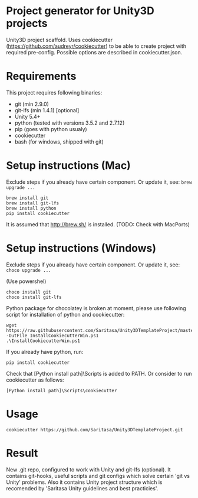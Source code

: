 # Project generator for Unity3D projects 
Unity3D project scaffold. Uses cookiecutter (https://github.com/audreyr/cookiecutter) to be able to create project with required pre-config. Possible options are described in cookiecutter.json. 

# Requirements
This project requires following binaries: 

* git (min 2.9.0)
* git-lfs (min 1.4.1) [optional]
* Unity 5.4+
* python (tested with versions 3.5.2 and 2.7.12)
* pip (goes with python usualy)
* cookiecutter
* bash (for windows, shipped with git)

# Setup instructions (Mac)
Exclude steps if you already have certain component. Or update it, see: ```brew upgrade ...```
```
brew install git
brew install git-lfs
brew install python
pip install cookiecutter
```

It is assumed that http://brew.sh/ is installed. (TODO: Check with MacPorts)

# Setup instructions (Windows)

Exclude steps if you already have certain component. Or update it, see: ```choco upgrade ...```

(Use powershel)
```
choco install git
choco install git-lfs
```
Python package for chocolatey is broken at moment, please use following script for installation of python and cookiecutter:
```
wget https://raw.githubusercontent.com/Saritasa/Unity3DTemplateProject/master/InstallCookiecutterWin.ps1 -OutFile InstallCookiecutterWin.ps1
.\InstallCookiecutterWin.ps1
```
If you already have python, run:
```
pip install cookiecutter
```
Check that [Python install path]\Scripts is added to PATH. Or consider to run cookiecutter as follows: 
```
[Python install path]\Scripts\cookiecutter
```

# Usage
```
cookiecutter https://github.com/Saritasa/Unity3DTemplateProject.git
```

# Result
New .git repo, configured to work with Unity and git-lfs (optional). It contains git-hooks, useful scripts and git configs which solve certain 'git vs Unity' problems. Also it contains Unity project structure which is recomended by 'Saritasa Unity guidelines and best practicies'.
